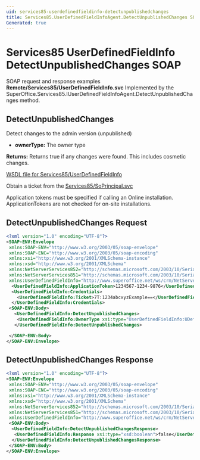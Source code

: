 ```yaml
---
uid: services85-userdefinedfieldinfo-detectunpublishedchanges
title: Services85.UserDefinedFieldInfoAgent.DetectUnpublishedChanges SOAP
Generated: true
---
```


# Services85 UserDefinedFieldInfo DetectUnpublishedChanges SOAP

SOAP request and response examples **Remote/Services85/UserDefinedFieldInfo.svc**
Implemented by the <see cref="M:SuperOffice.Services85.IUserDefinedFieldInfoAgent.DetectUnpublishedChanges">SuperOffice.Services85.IUserDefinedFieldInfoAgent.DetectUnpublishedChanges</see> method.

## DetectUnpublishedChanges

Detect changes to the admin version (unpublished)

* **ownerType:** The owner type

**Returns:** Returns true if any changes were found. This includes cosmetic changes.


[WSDL file for Services85/UserDefinedFieldInfo](../Services85-UserDefinedFieldInfo.md)

Obtain a ticket from the [Services85/SoPrincipal.svc](../SoPrincipal/index.md)

Application tokens must be specified if calling an Online installation. ApplicationTokens are not checked for on-site installations.

## DetectUnpublishedChanges Request

```xml
<?xml version="1.0" encoding="UTF-8"?>
<SOAP-ENV:Envelope
 xmlns:SOAP-ENV="http://www.w3.org/2003/05/soap-envelope"
 xmlns:SOAP-ENC="http://www.w3.org/2003/05/soap-encoding"
 xmlns:xsi="http://www.w3.org/2001/XMLSchema-instance"
 xmlns:xsd="http://www.w3.org/2001/XMLSchema"
 xmlns:NetServerServices852="http://schemas.microsoft.com/2003/10/Serialization/Arrays"
 xmlns:NetServerServices851="http://schemas.microsoft.com/2003/10/Serialization/"
 xmlns:UserDefinedFieldInfo="http://www.superoffice.net/ws/crm/NetServer/Services85">
  <UserDefinedFieldInfo:ApplicationToken>1234567-1234-9876</UserDefinedFieldInfo:ApplicationToken>
  <UserDefinedFieldInfo:Credentials>
    <UserDefinedFieldInfo:Ticket>7T:1234abcxyzExample==</UserDefinedFieldInfo:Ticket>
  </UserDefinedFieldInfo:Credentials>
 <SOAP-ENV:Body>
   <UserDefinedFieldInfo:DetectUnpublishedChanges>
    <UserDefinedFieldInfo:OwnerType xsi:type="UserDefinedFieldInfo:UDefType">Invalid</UserDefinedFieldInfo:OwnerType>
   </UserDefinedFieldInfo:DetectUnpublishedChanges>

 </SOAP-ENV:Body>
</SOAP-ENV:Envelope>

```


## DetectUnpublishedChanges Response

```xml
<?xml version="1.0" encoding="UTF-8"?>
<SOAP-ENV:Envelope
 xmlns:SOAP-ENV="http://www.w3.org/2003/05/soap-envelope"
 xmlns:SOAP-ENC="http://www.w3.org/2003/05/soap-encoding"
 xmlns:xsi="http://www.w3.org/2001/XMLSchema-instance"
 xmlns:xsd="http://www.w3.org/2001/XMLSchema"
 xmlns:NetServerServices852="http://schemas.microsoft.com/2003/10/Serialization/Arrays"
 xmlns:NetServerServices851="http://schemas.microsoft.com/2003/10/Serialization/"
 xmlns:UserDefinedFieldInfo="http://www.superoffice.net/ws/crm/NetServer/Services85">
 <SOAP-ENV:Body>
  <UserDefinedFieldInfo:DetectUnpublishedChangesResponse>
   <UserDefinedFieldInfo:Response xsi:type="xsd:boolean">false</UserDefinedFieldInfo:Response>
  </UserDefinedFieldInfo:DetectUnpublishedChangesResponse>
 </SOAP-ENV:Body>
</SOAP-ENV:Envelope>

```

